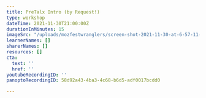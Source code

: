 ```yaml
---
title: PreTalx Intro (by Request!)
type: workshop
dateTime: 2021-11-30T21:00:00Z
durationInMinutes: 15
imageSrc: "/uploads/mozfestwranglers/screen-shot-2021-11-30-at-6-57-11-pm.png"
learnerNames: []
sharerNames: []
resources: []
cta:
  text: ''
  href: ''
youtubeRecordingID: ''
panoptoRecordingID: 58d92a43-4ba3-4c68-b6d5-adf0017bcdd0

---
```

